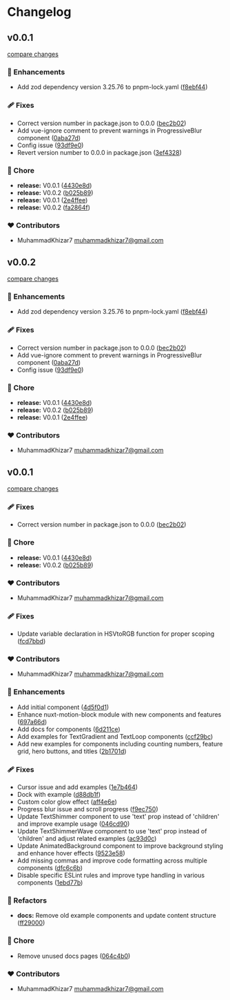 # Changelog


## v0.0.1

[compare changes](https://github.com/MuhammadKhizar7/nuxt-motion-block/compare/v0.0.4...v0.0.1)

### 🚀 Enhancements

- Add zod dependency version 3.25.76 to pnpm-lock.yaml ([f8ebf44](https://github.com/MuhammadKhizar7/nuxt-motion-block/commit/f8ebf44))

### 🩹 Fixes

- Correct version number in package.json to 0.0.0 ([bec2b02](https://github.com/MuhammadKhizar7/nuxt-motion-block/commit/bec2b02))
- Add vue-ignore comment to prevent warnings in ProgressiveBlur component ([0aba27d](https://github.com/MuhammadKhizar7/nuxt-motion-block/commit/0aba27d))
- Config issue ([93df9e0](https://github.com/MuhammadKhizar7/nuxt-motion-block/commit/93df9e0))
- Revert version number to 0.0.0 in package.json ([3ef4328](https://github.com/MuhammadKhizar7/nuxt-motion-block/commit/3ef4328))

### 🏡 Chore

- **release:** V0.0.1 ([4430e8d](https://github.com/MuhammadKhizar7/nuxt-motion-block/commit/4430e8d))
- **release:** V0.0.2 ([b025b89](https://github.com/MuhammadKhizar7/nuxt-motion-block/commit/b025b89))
- **release:** V0.0.1 ([2e4ffee](https://github.com/MuhammadKhizar7/nuxt-motion-block/commit/2e4ffee))
- **release:** V0.0.2 ([fa2864f](https://github.com/MuhammadKhizar7/nuxt-motion-block/commit/fa2864f))

### ❤️ Contributors

- MuhammadKhizar7 <muhammadkhizar7@gmail.com>

## v0.0.2

[compare changes](https://github.com/MuhammadKhizar7/nuxt-motion-block/compare/v0.0.4...v0.0.2)

### 🚀 Enhancements

- Add zod dependency version 3.25.76 to pnpm-lock.yaml ([f8ebf44](https://github.com/MuhammadKhizar7/nuxt-motion-block/commit/f8ebf44))

### 🩹 Fixes

- Correct version number in package.json to 0.0.0 ([bec2b02](https://github.com/MuhammadKhizar7/nuxt-motion-block/commit/bec2b02))
- Add vue-ignore comment to prevent warnings in ProgressiveBlur component ([0aba27d](https://github.com/MuhammadKhizar7/nuxt-motion-block/commit/0aba27d))
- Config issue ([93df9e0](https://github.com/MuhammadKhizar7/nuxt-motion-block/commit/93df9e0))

### 🏡 Chore

- **release:** V0.0.1 ([4430e8d](https://github.com/MuhammadKhizar7/nuxt-motion-block/commit/4430e8d))
- **release:** V0.0.2 ([b025b89](https://github.com/MuhammadKhizar7/nuxt-motion-block/commit/b025b89))
- **release:** V0.0.1 ([2e4ffee](https://github.com/MuhammadKhizar7/nuxt-motion-block/commit/2e4ffee))

### ❤️ Contributors

- MuhammadKhizar7 <muhammadkhizar7@gmail.com>

## v0.0.1

[compare changes](https://github.com/MuhammadKhizar7/nuxt-motion-block/compare/v0.0.4...v0.0.1)

### 🩹 Fixes

- Correct version number in package.json to 0.0.0 ([bec2b02](https://github.com/MuhammadKhizar7/nuxt-motion-block/commit/bec2b02))

### 🏡 Chore

- **release:** V0.0.1 ([4430e8d](https://github.com/MuhammadKhizar7/nuxt-motion-block/commit/4430e8d))
- **release:** V0.0.2 ([b025b89](https://github.com/MuhammadKhizar7/nuxt-motion-block/commit/b025b89))

### ❤️ Contributors

- MuhammadKhizar7 <muhammadkhizar7@gmail.com>

### 🩹 Fixes

- Update variable declaration in HSVtoRGB function for proper scoping ([fcd7bbd](https://github.com/MuhammadKhizar7/nuxt-motion-block/commit/fcd7bbd))

### ❤️ Contributors

- MuhammadKhizar7 <muhammadkhizar7@gmail.com>

### 🚀 Enhancements

- Add initial component ([4d5f0d1](https://github.com/MuhammadKhizar7/nuxt-motion-block/commit/4d5f0d1))
- Enhance nuxt-motion-block module with new components and features ([697a66d](https://github.com/MuhammadKhizar7/nuxt-motion-block/commit/697a66d))
- Add docs for components ([6d211ce](https://github.com/MuhammadKhizar7/nuxt-motion-block/commit/6d211ce))
- Add examples for TextGradient and TextLoop components ([ccf29bc](https://github.com/MuhammadKhizar7/nuxt-motion-block/commit/ccf29bc))
- Add new examples for components including counting numbers, feature grid, hero buttons, and titles ([2b1701d](https://github.com/MuhammadKhizar7/nuxt-motion-block/commit/2b1701d))

### 🩹 Fixes

- Cursor issue and add examples ([1e7b464](https://github.com/MuhammadKhizar7/nuxt-motion-block/commit/1e7b464))
- Dock with example ([d88db1f](https://github.com/MuhammadKhizar7/nuxt-motion-block/commit/d88db1f))
- Custom color glow effect ([aff4e6e](https://github.com/MuhammadKhizar7/nuxt-motion-block/commit/aff4e6e))
- Progress blur issue and scroll progress ([f9ec750](https://github.com/MuhammadKhizar7/nuxt-motion-block/commit/f9ec750))
- Update TextShimmer component to use 'text' prop instead of 'children' and improve example usage ([046cd90](https://github.com/MuhammadKhizar7/nuxt-motion-block/commit/046cd90))
- Update TextShimmerWave component to use 'text' prop instead of 'children' and adjust related examples ([ac93d0c](https://github.com/MuhammadKhizar7/nuxt-motion-block/commit/ac93d0c))
- Update AnimatedBackground component to improve background styling and enhance hover effects ([9523e58](https://github.com/MuhammadKhizar7/nuxt-motion-block/commit/9523e58))
- Add missing commas and improve code formatting across multiple components ([dfc6c6b](https://github.com/MuhammadKhizar7/nuxt-motion-block/commit/dfc6c6b))
- Disable specific ESLint rules and improve type handling in various components ([1ebd77b](https://github.com/MuhammadKhizar7/nuxt-motion-block/commit/1ebd77b))

### 💅 Refactors

- **docs:** Remove old example components and update content structure ([ff29000](https://github.com/MuhammadKhizar7/nuxt-motion-block/commit/ff29000))

### 🏡 Chore

- Remove unused docs pages ([064c4b0](https://github.com/MuhammadKhizar7/nuxt-motion-block/commit/064c4b0))

### ❤️ Contributors

- MuhammadKhizar7 <muhammadkhizar7@gmail.com>

